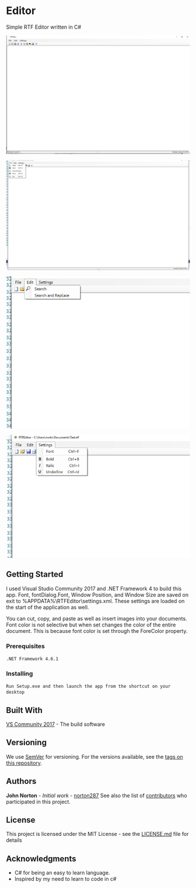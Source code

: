 # Editor
Simple RTF Editor written in C#

![RTFEditor Jpeg](/img/RTFEditor.jpg)

![RTFEditor Jpeg](/img/FileMenu.png)

![RTFEditor Jpeg](/img/EditMenu.png)

![RTFEditor Jpeg](/img/SettingsMenu.png)


## Getting Started
I used Visual Studio Community 2017 and .NET Framework 4 to build this app. Font, fontDialog.Font, Window Position, and Window Size are saved on exit to %APPDATA%\RTFEditor\settings.xml.  These settings are loaded on the start of the application as well.

You can cut, copy, and paste as well as insert images into your documents.  Font color is not selective but when set changes the color of the entire document.  This is because font color is set through the ForeColor property.

### Prerequisites
```
.NET Framework 4.6.1
```
### Installing
```
Run Setup.exe and then launch the app from the shortcut on your desktop
```
## Built With
[VS Community 2017](https://visualstudio.microsoft.com/downloads/) - The build software
## Versioning
We use [SemVer](http://semver.org/) for versioning. For the versions available, see the [tags on this repository](https://github.com/norton287/Editor/tags).

## Authors
**John Norton** - *Initial work* - [norton287](https://github.com/norton287)
See also the list of [contributors](https://github.com/norton287/Editor/contributors) who participated in this project.
## License
This project is licensed under the MIT License - see the [LICENSE.md](LICENSE.md) file for details
## Acknowledgments
* C# for being an easy to learn language.
* Inspired by my need to learn to code in c#

